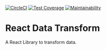 [![CircleCI](https://circleci.com/gh/MbugwaSami/react-data-transform/tree/main.svg?style=svg)](https://circleci.com/gh/MbugwaSami/react-data-transform/tree/main)
[![Test Coverage](https://api.codeclimate.com/v1/badges/b6e58cc9e0bb28351181/test_coverage)](https://codeclimate.com/github/MbugwaSami/react-data-transform/test_coverage)
[![Maintainability](https://api.codeclimate.com/v1/badges/b6e58cc9e0bb28351181/maintainability)](https://codeclimate.com/github/MbugwaSami/react-data-transform/maintainability)
# React Data Transform
A React Library to transform data.


